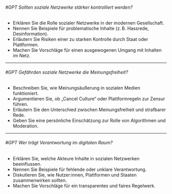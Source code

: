 ###### #GPT Sollten soziale Netzwerke stärker kontrolliert werden?
  - Erklären Sie die Rolle sozialer Netzwerke in der modernen Gesellschaft.
  - Nennen Sie Beispiele für problematische Inhalte (z. B. Hassrede, Desinformation).
  - Erläutern Sie Risiken einer zu starken Kontrolle durch Staat oder Plattformen.
  - Machen Sie Vorschläge für einen ausgewogenen Umgang mit Inhalten im Netz.

---

###### #GPT Gefährden soziale Netzwerke die Meinungsfreiheit?
  - Beschreiben Sie, wie Meinungsäußerung in sozialen Medien funktioniert.
  - Argumentieren Sie, ob „Cancel Culture“ oder Plattformregeln zur Zensur führen.
  - Erläutern Sie den Unterschied zwischen Meinungsfreiheit und strafbarer Rede.
  - Geben Sie eine persönliche Einschätzung zur Rolle von Algorithmen und Moderation.

---

###### #GPT Wer trägt Verantwortung im digitalen Raum?
  - Erklären Sie, welche Akteure Inhalte in sozialen Netzwerken beeinflussen.
  - Nennen Sie Beispiele für fehlende oder unklare Verantwortung.
  - Diskutieren Sie, wie Nutzer:innen, Plattformen und Staaten zusammenwirken sollten.
  - Machen Sie Vorschläge für ein transparentes und faires Regelwerk.